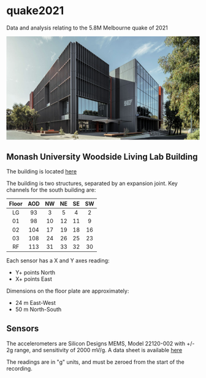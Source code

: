 # quake2021
Data and analysis relating to the 5.8M Melbourne quake of 2021

![Monash Woodside Living Lab](figs/ted.jpg)

## Monash University Woodside Living Lab Building
The building is located [here](https://goo.gl/maps/7iDsWFYNjBhht38x9)

The building is two structures, separated by an expansion joint. Key channels for the south building are:

| Floor | AOD | NW | NE | SE | SW |
|:-----:|:---:|:--:|:--:|:--:|:--:|
|   LG  |  93 |  3 |  5 |  4 |  2 |
|   01  |  98 | 10 | 12 | 11 |  9 |
|   02  | 104 | 17 | 19 | 18 | 16 |
|   03  | 108 | 24 | 26 | 25 | 23 |
|   RF  | 113 | 31 | 33 | 32 | 30 |

Each sensor has a X and Y axes reading:
- Y+ points North
- X+ points East

Dimensions on the floor plate are approximately:
- 24 m East-West
- 50 m North-South

## Sensors
The accelerometers are Silicon Designs MEMS, Model 22120-002 with +/- 2g range, and sensitivity of 2000 mV/g. A data sheet is available [here](https://drive.google.com/file/d/142NbYdEPjYqU1gCK9ELptHQghMXgA1qA/view)

The readings are in "g" units, and must be zeroed from the start of the recording.

